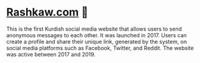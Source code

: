 # [Rashkaw.com](https://web.archive.org/web/20171015083943/https://rashkaw.com/)  💬

This is the first Kurdish social media website that allows users to send anonymous messages to each other. It was launched in 2017. Users can create a profile and share their unique link, generated by the system, on social media platforms such as Facebook, Twitter, and Reddit. The website was active between 2017 and 2019.
